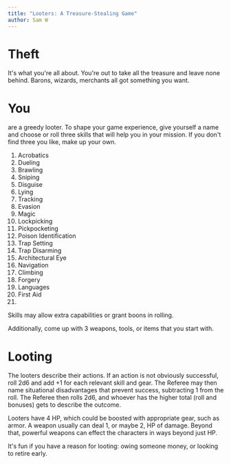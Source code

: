 ```yaml
---
title: "Looters: A Treasure-Stealing Game"
author: Sam W
---
```


# Theft

It's what you're all about. You're out to take all the treasure and leave none behind. Barons, wizards, merchants all got something you want.

# You

are a greedy looter. To shape your game experience, give yourself a name and choose or roll three skills that will help you in your mission. If you don't find three you like, make up your own.

1. Acrobatics
2. Dueling
3. Brawling
4. Sniping
5. Disguise
6. Lying
7. Tracking
8. Evasion
9. Magic
10. Lockpicking
11. Pickpocketing
12. Poison Identification
13. Trap Setting
14. Trap Disarming
15. Architectural Eye
16. Navigation
17. Climbing
18. Forgery
19. Languages
20. First Aid
21. 

Skills may allow extra capabilities or grant boons in rolling.

Additionally, come up with 3 weapons, tools, or items that you start with. 

# Looting

The looters describe their actions. If an action is not obviously successful, roll 2d6 and add +1 for each relevant skill and gear. The Referee may then name situational disadvantages that prevent success, subtracting 1 from the roll. The Referee then rolls 2d6, and whoever has the higher total (roll and bonuses) gets to describe the outcome.

Looters have 4 HP, which could be boosted with appropriate gear, such as armor. A weapon usually can deal 1, or maybe 2, HP of damage. Beyond that, powerful weapons can effect the characters in ways beyond just HP.

It's fun if you have a reason for looting: owing someone money, or looking to retire early.
